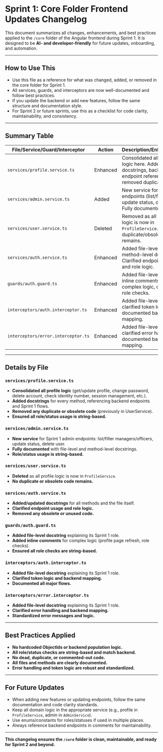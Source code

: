 # Sprint 1: Core Folder Frontend Updates Changelog

This document summarizes all changes, enhancements, and best practices applied to the `/core` folder of the Angular frontend during Sprint 1. It is designed to be **AI- and developer-friendly** for future updates, onboarding, and automation.

---

## How to Use This

- Use this file as a reference for what was changed, added, or removed in the core folder for Sprint 1.
- All services, guards, and interceptors are now well-documented and follow best practices.
- If you update the backend or add new features, follow the same structure and documentation style.
- For Sprint 2 or future sprints, use this as a checklist for code clarity, maintainability, and consistency.

---

## Summary Table

| File/Service/Guard/Interceptor      | Action   | Description/Enhancement                                                                                      |
| ----------------------------------- | -------- | ------------------------------------------------------------------------------------------------------------ |
| `services/profile.service.ts`       | Enhanced | Consolidated all profile logic here. Added full docstrings, backend endpoint references, removed duplicates. |
| `services/admin.service.ts`         | Added    | New service for admin endpoints (list/filter users, update status, delete). Fully documented.                |
| `services/user.service.ts`          | Deleted  | Removed as all profile logic is now in `ProfileService`. No duplicate/obsolete code remains.                 |
| `services/auth.service.ts`          | Enhanced | Added file-level and method-level docstrings. Clarified endpoint usage and role logic.                       |
| `guards/auth.guard.ts`              | Enhanced | Added file-level docstring, inline comments for complex logic, clarified role checks.                        |
| `interceptors/auth.interceptor.ts`  | Enhanced | Added file-level docstring, clarified token logic, documented backend mapping.                               |
| `interceptors/error.interceptor.ts` | Enhanced | Added file-level docstring, clarified error handling, documented backend mapping.                            |

---

## Details by File

### `services/profile.service.ts`

- **Consolidated all profile logic** (get/update profile, change password, delete account, check identity number, session management, etc.).
- **Added docstrings** for every method, referencing backend endpoints and Sprint 1 flows.
- **Removed any duplicate or obsolete code** (previously in UserService).
- **Ensured all role/status usage is string-based.**

### `services/admin.service.ts`

- **New service** for Sprint 1 admin endpoints: list/filter managers/officers, update status, delete user.
- **Fully documented** with file-level and method-level docstrings.
- **Role/status usage is string-based.**

### `services/user.service.ts`

- **Deleted** as all profile logic is now in `ProfileService`.
- **No duplicate or obsolete code remains.**

### `services/auth.service.ts`

- **Added/updated docstrings** for all methods and the file itself.
- **Clarified endpoint usage and role logic.**
- **Removed any obsolete or unused code.**

### `guards/auth.guard.ts`

- **Added file-level docstring** explaining its Sprint 1 role.
- **Added inline comments** for complex logic (profile page refresh, role checks).
- **Ensured all role checks are string-based.**

### `interceptors/auth.interceptor.ts`

- **Added file-level docstring** explaining its Sprint 1 role.
- **Clarified token logic and backend mapping.**
- **Documented all major flows.**

### `interceptors/error.interceptor.ts`

- **Added file-level docstring** explaining its Sprint 1 role.
- **Clarified error handling and backend mapping.**
- **Standardized error messages and logic.**

---

## Best Practices Applied

- **No hardcoded ObjectIds or backend population logic.**
- **All role/status checks are string-based and match backend.**
- **No dead, duplicate, or commented-out code.**
- **All files and methods are clearly documented.**
- **Error handling and token logic are robust and standardized.**

---

## For Future Updates

- When adding new features or updating endpoints, follow the same documentation and code clarity standards.
- Keep all domain logic in the appropriate service (e.g., profile in `ProfileService`, admin in `AdminService`).
- Use enums/constants for roles/statuses if used in multiple places.
- Always reference backend endpoints in comments for maintainability.

---

**This changelog ensures the `/core` folder is clean, maintainable, and ready for Sprint 2 and beyond.**
